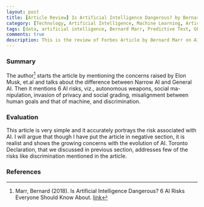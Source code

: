 ```yaml
---
layout: post
title: [Article Review] Is Artificial Intelligence Dangerous? by Bernard Marr
category: [Technology, Artificial Intelligence, Machine Learning, Article Review]
tags: [data, artificial intelligence, Bernard Marr, Predictive Test, GPT, Machine Learning, ML, ai, Forbes]
comments: true
description: This is the review of Forbes Article by Bernard Marr on AI.
---
```


### Summary

 The author[^1] starts the article by mentioning the concerns raised by Elon Musk, et.al and talks about the difference between Narrow AI and General AI. Then it mentions 6 AI risks, viz., autonomous weapons, social ma- nipulation, invasion of privacy and social grading, misalignment between human goals and that of machine, and discrimination.

### Evaluation 

This article is very simple and it accurately portrays the risk associated with AI. I will argue that though I have put the article in negative section, it is realist and shows the growing concerns with the evolution of AI. Toronto Declaration, that we discussed in previous section, addresses few of the risks like discrimination mentioned in the article.

### References

[^1]:  Marr, Bernard (2018). Is Artificial Intelligence Dangerous? 6 AI Risks Everyone Should Know About. [link](https://www.forbes.com/sites/bernardmarr/2018/11/19/is-artificial-intelligence-dangerous-6-ai-risks-everyone-should-know-about/?sh=5132f2ed2404)




